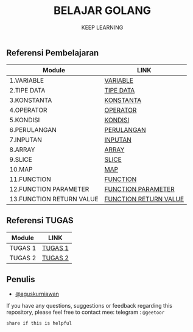 <p align="center">
    <h1 align="center">BELAJAR GOLANG</h1>
    <p align="center">
        KEEP LEARNING
        <br>
        <br>
    </p>    
</p>

## Referensi Pembelajaran

| Module  | LINK                                                                                              |
|---------|-----------------------------------------------------------------------------------------------------|
| 1.VARIABLE    | [ VARIABLE ](https://github.com/geetoor-maven/learngolang/blob/main/1_variable/variable.go)    |
| 2.TIPE DATA | [ TIPE DATA ](https://github.com/geetoor-maven/learngolang/blob/main/2_tipedata/tipedata.go) |
| 3.KONSTANTA | [ KONSTANTA ](https://github.com/geetoor-maven/learngolang/blob/main/3_konstanta/konstanta.go) |
| 4.OPERATOR | [ OPERATOR ](https://github.com/geetoor-maven/learngolang/blob/main/4_operator/operator.go) |
| 5.KONDISI | [ KONDISI ](https://github.com/geetoor-maven/learngolang/blob/main/5_kondisi/kondisi.go) |
| 6.PERULANGAN | [ PERULANGAN ](https://github.com/geetoor-maven/learngolang/blob/main/6_perulangan/perulangan.go) |
| 7.INPUTAN | [ INPUTAN ](https://github.com/geetoor-maven/learngolang/blob/main/7_inputan/inputan.go) |
| 8.ARRAY | [ ARRAY ](https://github.com/geetoor-maven/learngolang/blob/main/9_array) |
| 9.SLICE | [ SLICE ](https://github.com/geetoor-maven/learngolang/blob/main/10_slice/slice.go) |
| 10.MAP | [ MAP ](https://github.com/geetoor-maven/learngolang/blob/main/11_map/map.go) |
| 11.FUNCTION | [ FUNCTION ](https://github.com/geetoor-maven/learngolang/blob/main/13_function/function.go) |
| 12.FUNCTION PARAMETER | [ FUNCTION PARAMETER](https://github.com/geetoor-maven/learngolang/blob/main/14_functionparam/functionparam.go) |
| 13.FUNCTION RETURN VALUE | [ FUNCTION RETURN VALUE ](https://github.com/geetoor-maven/learngolang/blob/main/15_funcreturnvalue/funcreturnvalue.go) |

## Referensi TUGAS

| Module  | LINK                                                                                              |
|---------|-----------------------------------------------------------------------------------------------------|
| TUGAS 1    | [ TUGAS 1 ](https://github.com/geetoor-maven/learngolang/blob/main/8_tugas1/soal/task.go)    |
| TUGAS 2    | [ TUGAS 2 ](https://github.com/geetoor-maven/learngolang/blob/main/12_tugas2/soal/task.go)    |


## Penulis
- [@aguskurniawan](https://www.instagram.com/geetoor.mvn/)

If you have any questions, suggestions or feedback regarding this repository, please feel free to contact mee:
telegram : `@geetoor`

`share if this is helpful`